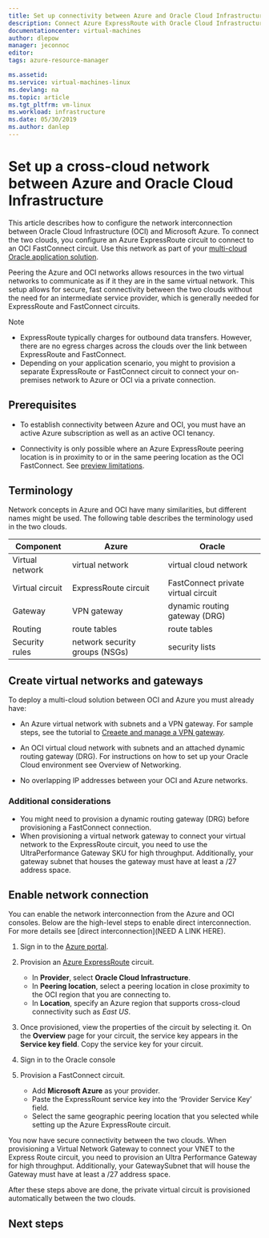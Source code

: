 ```yaml
---
title: Set up connectivity between Azure and Oracle Cloud Infrastructure | Microsoft Docs
description: Connect Azure ExpressRoute with Oracle Cloud Infrastructure (OCI) FastConnect to 
documentationcenter: virtual-machines
author: dlepow
manager: jeconnoc
editor: 
tags: azure-resource-manager

ms.assetid: 
ms.service: virtual-machines-linux
ms.devlang: na
ms.topic: article
ms.tgt_pltfrm: vm-linux
ms.workload: infrastructure
ms.date: 05/30/2019
ms.author: danlep
---
```


# Set up a cross-cloud network between Azure and Oracle Cloud Infrastructure  

This article describes how to configure the network interconnection between Oracle Cloud Infrastructure (OCI) and Microsoft Azure. To connect the two clouds, you configure an Azure ExpressRoute circuit to connect to an OCI FastConnect circuit. Use this network as part of your [multi-cloud Oracle application solution](oracle-oci-overview.md).
 
Peering the Azure and OCI networks allows resources in the two virtual networks to communicate as if it they are in the same virtual network. This setup allows for secure, fast connectivity between the two clouds without the need for an intermediate service provider, which is generally needed for ExpressRoute and FastConnect circuits.

> [!NOTE]
> * ExpressRoute typically charges for outbound data transfers. However, there are no egress charges across the clouds over the link between ExpressRoute and FastConnect.
> * Depending on your application scenario, you might to provision a separate ExpressRoute or FastConnect circuit to connect your on-premises network to Azure or OCI via a private connection. 

## Prerequisites

* To establish connectivity between Azure and OCI, you must have an active Azure subscription as well as an active OCI tenancy.

* Connectivity is only possible where an Azure ExpressRoute peering location is in proximity to or in the same peering location as the OCI FastConnect. See [preview limitations](oracle-oci-overview.md#preview-limitations).

## Terminology

Network concepts in Azure and OCI have many similarities, but different names might be used. The following table describes the terminology used in the two clouds.

| Component	| Azure	| Oracle |
|---|----|----|
| Virtual network |	virtual network | virtual cloud network |
| Virtual circuit | ExpressRoute circuit |FastConnect private virtual circuit |
| Gateway | VPN gateway	| dynamic routing gateway (DRG) |
Routing | route tables | route tables |
| Security rules | network security groups (NSGs) | security lists |

## Create virtual networks and gateways

To deploy a multi-cloud solution between OCI and Azure you must already have:

* An Azure virtual network with subnets and a VPN gateway. For sample steps, see the tutorial to [Creaete and manage a VPN gateway](../../../vpn-gateway/vpn-gateway-tutorial-create-gateway-powershell.md).
 
* An OCI virtual cloud network with subnets and an attached dynamic routing gateway (DRG). For instructions on how to set up your Oracle Cloud environment see Overview of Networking. 

* No overlapping IP addresses between your OCI and Azure networks. 

### Additional considerations

* You might need to provision a dynamic routing gateway (DRG) before provisioning a FastConnect connection. 
* When provisioning a virtual network gateway to connect your virtual network to the ExpressRoute circuit, you need to use the UltraPerformance Gateway SKU for high throughput. Additionally, your gateway subnet that houses the gateway must have at least a /27 address space.


## Enable network connection

You can enable the network interconnection from the Azure and OCI consoles. Below are the high-level steps to enable direct interconnection. For more details see [direct interconnection](NEED A LINK HERE).

1. Sign in to the [Azure portal](https://portal.azure.com).
1. Provision an [Azure ExpressRoute](../../../expressroute/expressroute-howto-circuit-portal-resource-manager.md) circuit. 

    * In **Provider**, select **Oracle Cloud Infrastructure**.
    *  In **Peering location**, select a peering location in close proximity to the OCI region that you are connecting to.
    * In **Location**, specify an Azure region that supports cross-cloud connectivity such as *East US*.
1. Once provisioned, view the properties of the circuit by selecting it. On the **Overview** page for your circuit, the service key appears in the **Service key field**. Copy the service key for your circuit.
1. Sign in to the Oracle console
1. Provision a FastConnect circuit. 
    * Add **Microsoft Azure** as your provider.
    * Paste the ExpressRount service key into the ‘Provider Service Key’ field. 
    * Select the same geographic peering location that you selected while setting up the Azure ExpressRoute circuit.

You now have secure connectivity between the two clouds.
When provisioning a Virtual Network Gateway to connect your VNET to the Express Route circuit, you need to provision an Ultra Performance Gateway for high throughput. Additionally, your GatewaySubnet that will house the Gateway must have at least a /27 address space.

After these steps above are done, the private virtual circuit is provisioned automatically between the two clouds. 

 
 
	
	
	
	




## Next steps

